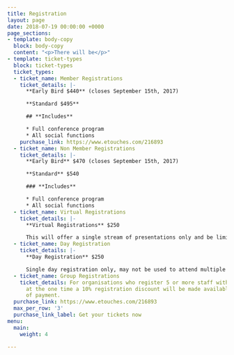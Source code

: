```yaml
---
title: Registration
layout: page
date: 2018-07-19 00:00:00 +0000
page_sections:
- template: body-copy
  block: body-copy
  content: "<p>There will be</p>"
- template: ticket-types
  block: ticket-types
  ticket_types:
  - ticket_name: Member Registrations
    ticket_details: |-
      **Early Bird $440** (closes September 15th, 2017)

      **Standard $495**

      ## **Includes**

      * Full conference program
      * All social functions
    purchase_link: https://www.etouches.com/216893
  - ticket_name: Non Member Registrations
    ticket_details: |-
      **Early Bird** $470 (closes September 15th, 2017)

      **Standard** $540

      ### **Includes**

      * Full conference program
      * All social functions
  - ticket_name: Virtual Registrations
    ticket_details: |-
      **Virtual Registrations** $250

      This will offer a single stream of presentations only and be limited to 100 participants. Virtual sessions will be scheduled across all days of the conference.
  - ticket_name: Day Registration
    ticket_details: |-
      **Day Registration** $250

      Single day registration only, may not be used to attend multiple days. This registration does not include Social Events, tickets may be purchased to attend these events.
  - ticket_name: Group Registrations
    ticket_details: For organisations who register 5 or more staff with full registrations
      at the one time a 10% registration discount will be made available at the time
      of payment. 
  purchase_link: https://www.etouches.com/216893
  max_per_row: '3'
  purchase_link_label: Get your tickets now
menu:
  main:
    weight: 4

---
```

